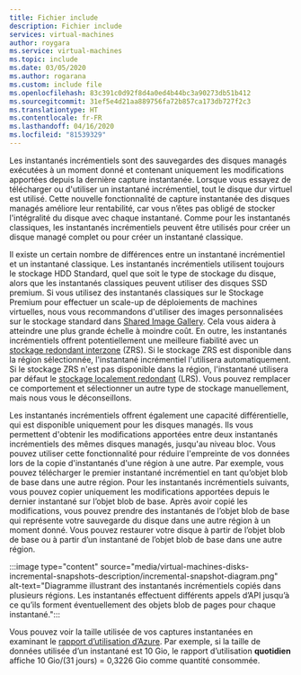 ```yaml
---
title: Fichier include
description: Fichier include
services: virtual-machines
author: roygara
ms.service: virtual-machines
ms.topic: include
ms.date: 03/05/2020
ms.author: rogarana
ms.custom: include file
ms.openlocfilehash: 83c391c0d92f8d4a0ed4b44bc3a90273db51b412
ms.sourcegitcommit: 31ef5e4d21aa889756fa72b857ca173db727f2c3
ms.translationtype: HT
ms.contentlocale: fr-FR
ms.lasthandoff: 04/16/2020
ms.locfileid: "81539329"
---
```

Les instantanés incrémentiels sont des sauvegardes des disques managés exécutées à un moment donné et contenant uniquement les modifications apportées depuis la dernière capture instantanée. Lorsque vous essayez de télécharger ou d'utiliser un instantané incrémentiel, tout le disque dur virtuel est utilisé. Cette nouvelle fonctionnalité de capture instantanée des disques managés améliore leur rentabilité, car vous n’êtes pas obligé de stocker l'intégralité du disque avec chaque instantané. Comme pour les instantanés classiques, les instantanés incrémentiels peuvent être utilisés pour créer un disque managé complet ou pour créer un instantané classique.

Il existe un certain nombre de différences entre un instantané incrémentiel et un instantané classique. Les instantanés incrémentiels utilisent toujours le stockage HDD Standard, quel que soit le type de stockage du disque, alors que les instantanés classiques peuvent utiliser des disques SSD premium. Si vous utilisez des instantanés classiques sur le Stockage Premium pour effectuer un scale-up de déploiements de machines virtuelles, nous vous recommandons d'utiliser des images personnalisées sur le stockage standard dans [Shared Image Gallery](../articles/virtual-machines/linux/shared-image-galleries.md). Cela vous aidera à atteindre une plus grande échelle à moindre coût. En outre, les instantanés incrémentiels offrent potentiellement une meilleure fiabilité avec un [stockage redondant interzone](../articles/storage/common/storage-redundancy-zrs.md) (ZRS). Si le stockage ZRS est disponible dans la région sélectionnée, l'instantané incrémentiel l'utilisera automatiquement. Si le stockage ZRS n'est pas disponible dans la région, l'instantané utilisera par défaut le [stockage localement redondant](../articles/storage/common/storage-redundancy-lrs.md) (LRS). Vous pouvez remplacer ce comportement et sélectionner un autre type de stockage manuellement, mais nous vous le déconseillons.

Les instantanés incrémentiels offrent également une capacité différentielle, qui est disponible uniquement pour les disques managés. Ils vous permettent d'obtenir les modifications apportées entre deux instantanés incrémentiels des mêmes disques managés, jusqu'au niveau bloc. Vous pouvez utiliser cette fonctionnalité pour réduire l'empreinte de vos données lors de la copie d'instantanés d'une région à une autre.  Par exemple, vous pouvez télécharger le premier instantané incrémentiel en tant qu’objet blob de base dans une autre région. Pour les instantanés incrémentiels suivants, vous pouvez copier uniquement les modifications apportées depuis le dernier instantané sur l’objet blob de base. Après avoir copié les modifications, vous pouvez prendre des instantanés de l’objet blob de base qui représente votre sauvegarde du disque dans une autre région à un moment donné. Vous pouvez restaurer votre disque à partir de l’objet blob de base ou à partir d’un instantané de l’objet blob de base dans une autre région.

:::image type="content" source="media/virtual-machines-disks-incremental-snapshots-description/incremental-snapshot-diagram.png" alt-text="Diagramme illustrant des instantanés incrémentiels copiés dans plusieurs régions. Les instantanés effectuent différents appels d’API jusqu’à ce qu’ils forment éventuellement des objets blob de pages pour chaque instantané.":::

Vous pouvez voir la taille utilisée de vos captures instantanées en examinant le [rapport d’utilisation d’Azure](https://docs.microsoft.com/azure/billing/billing-understand-your-bill). Par exemple, si la taille de données utilisée d’un instantané est 10 Gio, le rapport d’utilisation **quotidien** affiche 10 Gio/(31 jours) = 0,3226 Gio comme quantité consommée.
